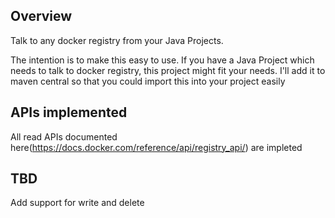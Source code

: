 
## Overview

Talk to any docker registry from your Java Projects. 

The intention is to make this easy to use. If you have a Java Project which needs to talk to docker registry, this project might fit your needs. I'll add it to maven central so that you could import this into your project easily

## APIs implemented

All read APIs documented here(https://docs.docker.com/reference/api/registry_api/) are impleted

## TBD

Add support for write and delete
